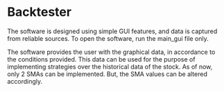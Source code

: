 # Backtester

The software is designed using simple GUI features, and data is captured from reliable sources. To open the software, run the main_gui file only.

The software provides the user with the graphical data, in accordance to the conditions provided. This data can be used for the purpose of implementing strategies over the historical data of the stock. As of now, only 2 SMAs can be implemented. But, the SMA values can be altered accordingly.
